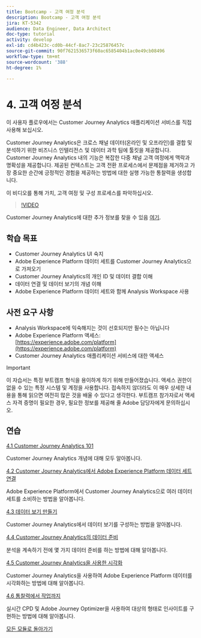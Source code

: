 ```yaml
---
title: Bootcamp - 고객 여정 분석
description: Bootcamp - 고객 여정 분석
jira: KT-5342
audience: Data Engineer, Data Architect
doc-type: tutorial
activity: develop
exl-id: cd4b423c-cd0b-44cf-8ac7-23c25876457c
source-git-commit: 90f7621536573f60ac6585404b1ac0e49cb08496
workflow-type: tm+mt
source-wordcount: '388'
ht-degree: 1%

---
```


# 4. 고객 여정 분석

이 사용자 플로우에서는 Customer Journey Analytics 애플리케이션 서비스를 직접 사용해 보십시오.

Customer Journey Analytics은 크로스 채널 데이터(온라인 및 오프라인)를 결합 및 분석하기 위한 비즈니스 인텔리전스 및 데이터 과학 팀에 툴킷을 제공합니다. Customer Journey Analytics 내의 기능은 복잡한 다중 채널 고객 여정에게 맥락과 명확성을 제공합니다. 제공된 컨텍스트는 고객 전환 프로세스에서 문제점을 제거하고 가장 중요한 순간에 긍정적인 경험을 제공하는 방법에 대한 실행 가능한 통찰력을 생성합니다.

이 비디오를 통해 가치, 고객 여정 및 구성 프로세스를 파악하십시오.

>[!VIDEO](https://video.tv.adobe.com/v/327188?quality=12&learn=on)

Customer Journey Analytics에 대한 추가 정보를 찾을 수 있음 [여기](https://spark.adobe.com/page/t62eiRu9l6iWJ/).

## 학습 목표

- Customer Journey Analytics UI 숙지
- Adobe Experience Platform 데이터 세트를 Customer Journey Analytics으로 가져오기
- Customer Journey Analytics의 개인 ID 및 데이터 결합 이해
- 데이터 연결 및 데이터 보기의 개념 이해
- Adobe Experience Platform 데이터 세트와 함께 Analysis Workspace 사용

## 사전 요구 사항

- Analysis Workspace에 익숙해지는 것이 선호되지만 필수는 아닙니다
- Adobe Experience Platform 액세스: [https://experience.adobe.com/platform](https://experience.adobe.com/platform)
- Customer Journey Analytics 애플리케이션 서비스에 대한 액세스

>[!IMPORTANT]
>
>이 자습서는 특정 부트캠프 형식을 용이하게 하기 위해 만들어졌습니다. 액세스 권한이 없을 수 있는 특정 시스템 및 계정을 사용합니다. 접속하지 않더라도 이 매우 상세한 내용을 통해 읽으면 여전히 많은 것을 배울 수 있다고 생각한다. 부트캠프 참가자로서 액세스 자격 증명이 필요한 경우, 필요한 정보를 제공해 줄 Adobe 담당자에게 문의하십시오.

## 연습

[4.1 Customer Journey Analytics 101](./ex1.md)

Customer Journey Analytics 개념에 대해 모두 알아봅니다.

[4.2 Customer Journey Analytics에서 Adobe Experience Platform 데이터 세트 연결](./ex2.md)

Adobe Experience Platform에서 Customer Journey Analytics으로 여러 데이터 세트를 소비하는 방법을 알아봅니다.

[4.3 데이터 보기 만들기](./ex3.md)

Customer Journey Analytics에서 데이터 보기를 구성하는 방법을 알아봅니다.

[4.4 Customer Journey Analytics의 데이터 준비](./ex4.md)

분석을 계속하기 전에 몇 가지 데이터 준비를 하는 방법에 대해 알아봅니다.

[4.5 Customer Journey Analytics을 사용한 시각화](./ex5.md)

Customer Journey Analytics을 사용하여 Adobe Experience Platform 데이터를 시각화하는 방법에 대해 알아봅니다.

[4.6 통찰력에서 작업까지](./ex6.md)

실시간 CPD 및 Adobe Journey Optimizer을 사용하여 대상의 형태로 인사이트를 구현하는 방법에 대해 알아봅니다.

[모든 모듈로 돌아가기](../../overview.md)
